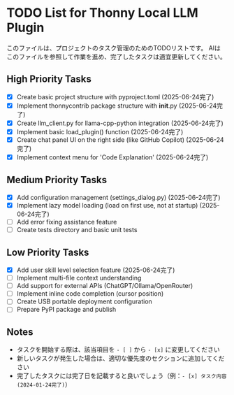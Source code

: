 # TODO List for Thonny Local LLM Plugin

このファイルは、プロジェクトのタスク管理のためのTODOリストです。
AIはこのファイルを参照して作業を進め、完了したタスクは適宜更新してください。

## High Priority Tasks

- [x] Create basic project structure with pyproject.toml (2025-06-24完了)
- [x] Implement thonnycontrib package structure with __init__.py (2025-06-24完了)
- [x] Create llm_client.py for llama-cpp-python integration (2025-06-24完了)
- [x] Implement basic load_plugin() function (2025-06-24完了)
- [x] Create chat panel UI on the right side (like GitHub Copilot) (2025-06-24完了)
- [x] Implement context menu for 'Code Explanation' (2025-06-24完了)

## Medium Priority Tasks

- [x] Add configuration management (settings_dialog.py) (2025-06-24完了)
- [x] Implement lazy model loading (load on first use, not at startup) (2025-06-24完了)
- [ ] Add error fixing assistance feature
- [ ] Create tests directory and basic unit tests

## Low Priority Tasks

- [x] Add user skill level selection feature (2025-06-24完了)
- [ ] Implement multi-file context understanding
- [ ] Add support for external APIs (ChatGPT/Ollama/OpenRouter)
- [ ] Implement inline code completion (cursor position)
- [ ] Create USB portable deployment configuration
- [ ] Prepare PyPI package and publish

## Notes

- タスクを開始する際は、該当項目を `- [ ]` から `- [x]` に変更してください
- 新しいタスクが発生した場合は、適切な優先度のセクションに追加してください
- 完了したタスクには完了日を記載すると良いでしょう（例：`- [x] タスク内容 (2024-01-24完了)`）
